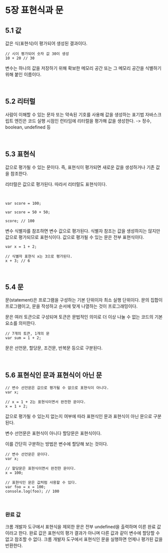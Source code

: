 # 5장 표현식과 문

## 5.1 값

값은 식(표현식)이 평가되어 생성된 결과이다.

```
// 시이 평가되어 숫자 값 30이 생성
10 + 20 // 30
```

변수는 하나의 값을 저장하기 위해 확보한 메모리 공간 또는 그 메모리 공간을 식별하기 위해 붙인 이름이다.

<br>

## 5.2 리터럴

사람이 이해할 수 있는 문자 또는 약속된 기호를 사용해 값을 생성하는 표기법
자바스크립트 엔진은 코드 실행 시점인 런타임에 리터럴을 평가해 값을 생성한다.
-> 정수, boolean, undefined 등

<br>

## 5.3 표현식

값으로 평가될 수 있는 문이다. 즉, 표현식이 평가되면 새로운 값을 생성하거나 기존 값을 참조한다.

리터럴은 값으로 평가된다. 따라서 리터럴도 표현식이다.

<br>

```
var score = 100;

var score = 50 + 50;

score; // 100
```

변수 식별자를 참조하면 변수 값으로 평가된다. 식별자 참조는 값을 생성하지는 않지만 값으로 평가되므로 표현식이다.
값으로 평가될 수 있는 문은 전부 표현식이다.

```
var x = 1 + 2;

// 식별자 표현식 x는 3으로 평가된다.
x + 3; // 6
```

<br>

## 5.4 문

문(statement)은 프로그램을 구성하는 기본 단위이자 최소 실행 단위이다.
문의 집합이 프로그램이고, 문을 작성하고 순서에 맞게 나열하는 것이 프로그래밍이다.

문은 여러 토큰으로 구성되며 토큰은 문법적인 의미로 더 이상 나눌 수 없는 코드의 기본 요소를 의미한다.

```
// 7개의 토큰, 1개의 문
var sum = 1 + 2;
```

문은 선언문, 할당문, 조건문, 반복문 등으로 구분된다.

<br>

## 5.6 표현식인 문과 표현식이 아닌 문

```
// 변수 선언문은 값으로 평가될 수 없으로 표현식이 아니다.
var x;

// x = 1 + 2는 표현식이면서 완전한 문이다.
x = 1 + 2;
```

값으로 평가될 수 있는지 없는지 여부에 따라 표현식인 문과 표현식이 아닌 문으로 구분된다.

변수 선언문은 표현식이 아니다 할당문은 표현식이다.

이를 간단히 구분하는 방법은 변수에 할당해 보는 것이다.

```
// 변수 선언문은 문이다.
var x;

// 할당문은 표현식이면서 완전한 문이다.
x = 100;

// 표현식인 문은 값처럼 사용할 수 있다.
var foo = x = 100;
console.log(foo); // 100
```

<br>

### 완료 값

크롬 개발자 도구에서 표현식을 제외한 문은 전부 undefined을 출력하며 이른 완료 값이라고 한다.
완료 값은 표현식의 평가 결과가 아니며 다른 값과 같이 변수에 할당할 수 없고 참조할 수 없다.
크롬 개발자 도구에서 표현식인 문을 실행하면 언제나 평가된 값을 반환한다.
